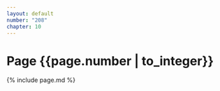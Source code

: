 ```yaml
---
layout: default
number: "208"
chapter: 10
---
```


# Page {{page.number | to_integer}}
{% include page.md %}

